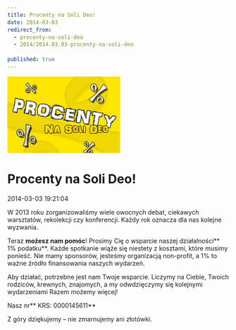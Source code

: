 ```yaml
---
title: Procenty na Soli Deo!
date: 2014-03-03
redirect_from: 
  - procenty-na-soli-deo
  - 2014/2014.03.03-procenty-na-soli-deo

published: true
---
```



![/assets/posts/2014/2014-03-03-procenty-na-soli-deo/procenty_na_solideo01.jpg](/assets/posts/2014/2014-03-03-procenty-na-soli-deo/procenty_na_solideo01.jpg)

# Procenty na Soli Deo!

<time>2014-03-03 19:21:04</time>



W 2013 roku zorganizowaliśmy wiele owocnych debat, ciekawych warsztatów, rekolekcji czy konferencji. Każdy rok oznacza dla nas kolejne wyzwania. 

Teraz **możesz nam pomóc**! Prosimy Cię o wsparcie naszej działalności** 1% podatku**. Każde spotkanie wiąże się niestety z kosztami, które musimy ponieść. Nie mamy sponsorów, jesteśmy organizacją non-profit, a 1% to ważne źródło finansowania naszych wydarzeń. 

Aby działać, potrzebne jest nam Twoje wsparcie. Liczymy na Ciebie, Twoich rodziców, krewnych, znajomych, a my odwdzięczymy się kolejnymi wydarzeniami Razem możemy więcej!

Nasz nr** KRS: 0000145611**

Z góry dziękujemy – nie zmarnujemy ani złotówki.


<!--{{json:{"created_date":"2014-03-03 19:21:04","publish_down":"0000-00-00 00:00:00","id":"5365"}}}-->